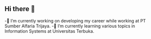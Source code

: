 ## Hi there 👋
-🔭 I’m currently working on developing my career while working at PT Sumber Alfaria Trijaya.
-🌱 I’m currently learning various topics in Information Systems at Universitas Terbuka.
<!--
**imcholis/imcholis** is a ✨ _special_ ✨ repository because its `README.md` (this file) appears on your GitHub profile.

Here are some ideas to get you started:

- 🔭 I’m currently working on ...
- 🌱 I’m currently learning ...
- 👯 I’m looking to collaborate on ...
- 🤔 I’m looking for help with ...
- 💬 Ask me about ...
- 📫 How to reach me: ...
- 😄 Pronouns: ...
- ⚡ Fun fact: ...
-->
